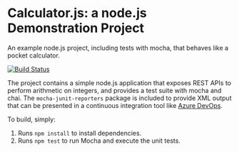 Calculator.js: a node.js Demonstration Project
==============================================
An example node.js project, including tests with mocha, that behaves like
a pocket calculator.

[![Build Status](https://dev.azure.com/aysenurtest/Integrating%20External%20Source%20Control%20with%20Azure%20Pipelines/_apis/build/status/aysenurcamlibel.calculator?branchName=master)](https://dev.azure.com/aysenurtest/Integrating%20External%20Source%20Control%20with%20Azure%20Pipelines/_build/latest?definitionId=25&branchName=master)

The project contains a simple node.js application that exposes REST APIs
to perform arithmetic on integers, and provides a test suite with mocha
and chai.  The `mocha-junit-reporters` package is included to provide XML
output that can be presented in a continuous integration tool like
[Azure DevOps](https://azure.com/devops).

To build, simply:

1. Runs `npm install` to install dependencies.
2. Runs `npm test` to run Mocha and execute the unit tests.

